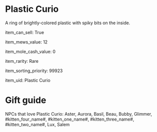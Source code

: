 # Plastic Curio

A ring of brightly-colored plastic with spiky bits on the inside.

item_can_sell: True

item_mews_value: 12

item_mole_cash_value: 0

item_rarity: Rare

item_sorting_priority: 99923

item_uid: Plastic Curio

# Gift guide

NPCs that love Plastic Curio: Aster, Aurora, Basil, Beau, Bubby, Glimmer, #kitten_four_name#, #kitten_one_name#, #kitten_three_name#, #kitten_two_name#, Lux, Salem